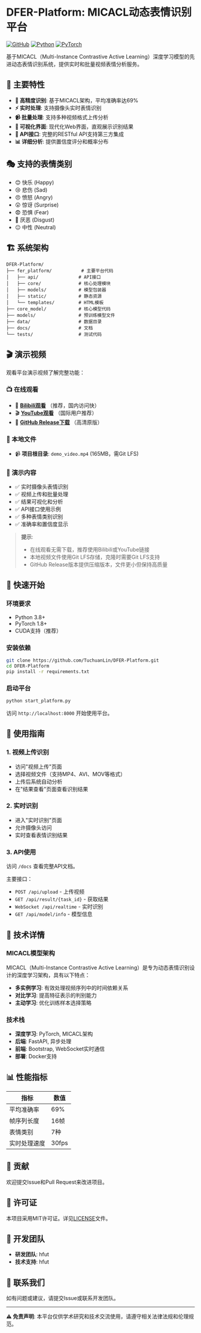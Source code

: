 # DFER-Platform: MICACL动态表情识别平台

[![GitHub](https://img.shields.io/github/license/TuchuanLin/DFER-Platform)](LICENSE)
[![Python](https://img.shields.io/badge/Python-3.8+-blue.svg)](https://www.python.org/)
[![PyTorch](https://img.shields.io/badge/PyTorch-1.8+-orange.svg)](https://pytorch.org/)

基于MICACL（Multi-Instance Contrastive Active Learning）深度学习模型的先进动态表情识别系统，提供实时和批量视频表情分析服务。

## 🌟 主要特性

- **🎯 高精度识别**: 基于MICACL架构，平均准确率达69%
- **⚡ 实时处理**: 支持摄像头实时表情识别
- **📹 批量处理**: 支持多种视频格式上传分析
- **🎨 可视化界面**: 现代化Web界面，直观展示识别结果
- **🔌 API接口**: 完整的RESTful API支持第三方集成
- **📊 详细分析**: 提供置信度评分和概率分布

## 🎭 支持的表情类别

- 😊 快乐 (Happy)
- 😢 悲伤 (Sad)
- 😠 愤怒 (Angry)
- 😲 惊讶 (Surprise)
- 😨 恐惧 (Fear)
- 🤢 厌恶 (Disgust)
- 😐 中性 (Neutral)

## 🏗️ 系统架构

```
DFER-Platform/
├── fer_platform/           # 主要平台代码
│   ├── api/               # API接口
│   ├── core/              # 核心处理模块
│   ├── models/            # 模型包装器
│   ├── static/            # 静态资源
│   └── templates/         # HTML模板
├── core_model/            # 核心模型代码
├── models/                # 预训练模型文件
├── data/                  # 数据目录
├── docs/                  # 文档
└── tests/                 # 测试代码
```

## 🎬 演示视频

观看平台演示视频了解完整功能：

### 📺 在线观看
- 🎥 **[Bilibili观看](https://space.bilibili.com)** （推荐，国内访问快）
- 🎬 **[YouTube观看](https://youtube.com)** （国际用户推荐）
- 📂 **[GitHub Release下载](https://github.com/TuchuanLin/DFER-Platform/releases)** （高清原版）

### 📁 本地文件
- 📹 **项目根目录**: `demo_video.mp4` (165MB，需Git LFS)

### 🎯 演示内容
- ✅ 实时摄像头表情识别
- ✅ 视频上传和批量处理  
- ✅ 结果可视化和分析
- ✅ API接口使用示例
- ✅ 多种表情类别识别
- ✅ 准确率和置信度显示

> **提示**: 
> - 在线观看无需下载，推荐使用Bilibili或YouTube链接
> - 本地视频文件使用Git LFS存储，克隆时需要Git LFS支持
> - GitHub Release版本提供压缩版本，文件更小但保持高质量

## 🚀 快速开始

### 环境要求

- Python 3.8+
- PyTorch 1.8+
- CUDA支持（推荐）

### 安装依赖

```bash
git clone https://github.com/TuchuanLin/DFER-Platform.git
cd DFER-Platform
pip install -r requirements.txt
```

### 启动平台

```bash
python start_platform.py
```

访问 `http://localhost:8000` 开始使用平台。

## 📖 使用指南

### 1. 视频上传识别
- 访问"视频上传"页面
- 选择视频文件（支持MP4、AVI、MOV等格式）
- 上传后系统自动分析
- 在"结果查看"页面查看识别结果

### 2. 实时识别
- 进入"实时识别"页面
- 允许摄像头访问
- 实时查看表情识别结果

### 3. API使用
访问 `/docs` 查看完整API文档。

主要接口：
- `POST /api/upload` - 上传视频
- `GET /api/result/{task_id}` - 获取结果
- `WebSocket /api/realtime` - 实时识别
- `GET /api/model/info` - 模型信息

## 🔬 技术详情

### MICACL模型架构
MICACL（Multi-Instance Contrastive Active Learning）是专为动态表情识别设计的深度学习架构，具有以下特点：

- **多实例学习**: 有效处理视频序列中的时间依赖关系
- **对比学习**: 提高特征表示的判别能力
- **主动学习**: 优化训练样本选择策略

### 技术栈
- **深度学习**: PyTorch, MICACL架构
- **后端**: FastAPI, 异步处理
- **前端**: Bootstrap, WebSocket实时通信
- **部署**: Docker支持

## 📊 性能指标

| 指标 | 数值 |
|------|------|
| 平均准确率 | 69% |
| 帧序列长度 | 16帧 |
| 表情类别 | 7种 |
| 实时处理速度 | 30fps |

## 🤝 贡献

欢迎提交Issue和Pull Request来改进项目。

## 📄 许可证

本项目采用MIT许可证。详见[LICENSE](LICENSE)文件。

## 👥 开发团队

- **研发团队**: hfut
- **技术支持**: hfut

## 📧 联系我们

如有问题或建议，请提交Issue或联系开发团队。

---

**⚠️ 免责声明**: 本平台仅供学术研究和技术交流使用，请遵守相关法律法规和伦理规范。 
